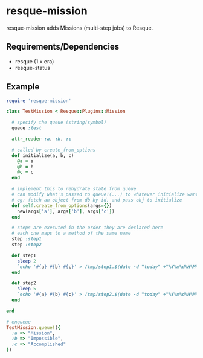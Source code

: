 resque-mission
==============

resque-mission adds Missions (multi-step jobs) to Resque.

## Requirements/Dependencies

* resque (1.x era)
* resque-status

## Example

```ruby
require 'resque-mission'

class TestMission < Resque::Plugins::Mission

  # specify the queue (string/symbol)
  queue :test

  attr_reader :a, :b, :c

  # called by create_from_options
  def initialize(a, b, c)
    @a = a
    @b = b
    @c = c
  end

  # implement this to rehydrate state from queue
  # can modify what's passed to queue!(...) to whatever initialize wants
  # eg: fetch an object from db by id, and pass obj to initialize 
  def self.create_from_options(args={})
    new(args['a'], args['b'], args['c'])
  end

  # steps are executed in the order they are declared here
  # each one maps to a method of the same name
  step :step1
  step :step2

  def step1
    sleep 2
    `echo '#{a} #{b} #{c}' > /tmp/step1.$(date -d "today" +"%Y%m%d%H%M%S").log`
  end

  def step2
    sleep 5
    `echo '#{a} #{b} #{c}' > /tmp/step2.$(date -d "today" +"%Y%m%d%H%M%S").log`
  end

end

# enqueue
TestMission.queue!({
  :a => "Mission", 
  :b => "Impossible",
  :c => "Accomplished"
})
```